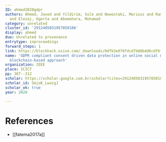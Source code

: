 ```yaml
---
ID: ahmed2020gdpr
authors: Ahmed, Javed and Yildirim, Sule and Nowostaki, Mariusz and Ramachandra, Raghvendra
  and Elezaj, Ogerta and Abomohara, Mohamad
category: unrelated
cluster_id: '2912405031957850186'
display: ahmed
due: Unrelated to provenance
entrytype: inproceedings
forward_steps: 1
link: https://blockhack.osive.com/_downloads/0dfb3e976fdcd7b80bdd6cdf6fb03787/50.pdf
name: 'GDPR compliant consent driven data protection in online social networks: A
  blockchain-based approach'
organization: IEEE
place: ICICT
pp: 307--312
scholar: https://scholar.google.com.br/scholar?cites=2912405031957850186&as_sdt=2005&sciodt=0,5&hl=en
scholar_id: SmjoK_LwaigJ
scholar_ok: true
year: 2020

---
```


# References

- [[fatema2017a]]
